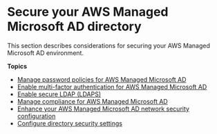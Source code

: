 # Secure your AWS Managed Microsoft AD directory<a name="ms_ad_security"></a>

This section describes considerations for securing your AWS Managed Microsoft AD environment\.

**Topics**
+ [Manage password policies for AWS Managed Microsoft AD](ms_ad_password_policies.md)
+ [Enable multi\-factor authentication for AWS Managed Microsoft AD](ms_ad_mfa.md)
+ [Enable secure LDAP \(LDAPS\)](ms_ad_ldap.md)
+ [Manage compliance for AWS Managed Microsoft AD](ms_ad_compliance.md)
+ [Enhance your AWS Managed Microsoft AD network security configuration](ms_ad_network_security.md)
+ [Configure directory security settings](ms_ad_directory_settings.md)